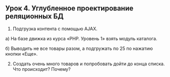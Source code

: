 ## Урок 4. Углубленное проектирование реляционных БД

1. Подгрузка контента с помощью AJAX.

а) На базе движка из курса «PHP. Уровень 1» взять модуль каталога.

б) Выводить не все товары разом, а подгружать по 25 по нажатию кнопки «Еще».

2. Создать очень много товаров и попробовать дойти до конца списка. Что происходит? Почему?